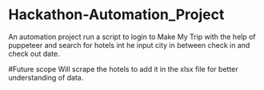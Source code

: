 # Hackathon-Automation_Project
An automation project run a script to login to Make My Trip with the help of puppeteer and search for hotels int he input city in between check in and check out date.


#Future scope
Will scrape the hotels to add it in the xlsx file for better understanding of data.
